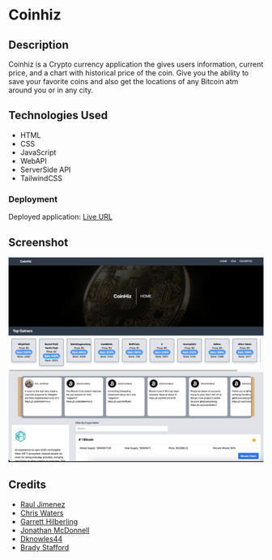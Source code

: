 # Coinhiz

## Description
Coinhiz is a Crypto currency application the gives users information, current price, and a chart with historical price of the coin.
Give you the ability to save your favorite coins and also get the locations of any Bitcoin atm around you or in any city.

## Technologies Used
- HTML
- CSS
- JavaScript
- WebAPI
- ServerSide API
- TailwindCSS

### Deployment
Deployed application: [Live URL](https://jimenezraul.github.io/coinhiz/)

## Screenshot
![Screenshot](./assets/img/coinhiz.png)

## Credits
- [Raul Jimenez](https://github.com/jimenezraul)
- [Chris Waters](https://github.com/Waters000)
- [Garrett Hilberling](https://github.com/garretthilberling)
- [Jonathan McDonnell](https://github.com/Johnnyboy7781)
- [Dknowles44](https://github.com/Dknowles44)
- [Brady Stafford](https://github.com/BradyStafford)
